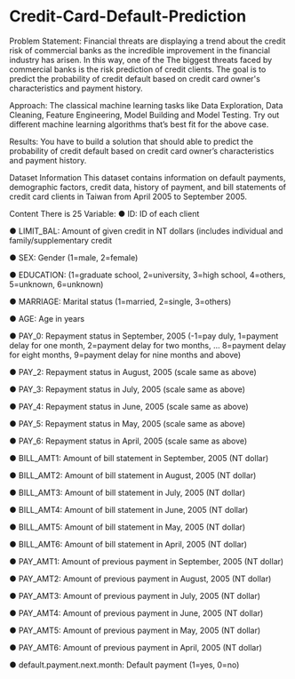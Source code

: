 # Credit-Card-Default-Prediction

Problem Statement:
Financial threats are displaying a trend about the credit risk of commercial banks as the
incredible improvement in the financial industry has arisen. In this way, one of the
The biggest threats faced by commercial banks is the risk prediction of credit clients.
The goal is to predict the probability of credit default based on credit card owner's
characteristics and payment history.


Approach:
The classical machine learning tasks like Data Exploration, Data Cleaning,
Feature Engineering, Model Building and Model Testing. Try out different machine
learning algorithms that’s best fit for the above case.


Results:
You have to build a solution that should able to predict the probability of credit
default based on credit card owner’s characteristics and payment history.


Dataset Information
This dataset contains information on default payments, demographic factors, credit
data, history of payment, and bill statements of credit card clients in Taiwan from April
2005 to September 2005.

Content
There is 25 Variable:
● ID: ID of each client

● LIMIT_BAL: Amount of given credit in NT dollars (includes individual and
family/supplementary credit

● SEX: Gender (1=male, 2=female)

● EDUCATION: (1=graduate school, 2=university, 3=high school, 4=others,
5=unknown, 6=unknown)

● MARRIAGE: Marital status (1=married, 2=single, 3=others)

● AGE: Age in years

● PAY_0: Repayment status in September, 2005 (-1=pay duly, 1=payment delay for
one month, 2=payment delay for two months, … 8=payment delay for eight
months, 9=payment delay for nine months and above)

● PAY_2: Repayment status in August, 2005 (scale same as above)

● PAY_3: Repayment status in July, 2005 (scale same as above)

● PAY_4: Repayment status in June, 2005 (scale same as above)

● PAY_5: Repayment status in May, 2005 (scale same as above)

● PAY_6: Repayment status in April, 2005 (scale same as above)

● BILL_AMT1: Amount of bill statement in September, 2005 (NT dollar)

● BILL_AMT2: Amount of bill statement in August, 2005 (NT dollar)

● BILL_AMT3: Amount of bill statement in July, 2005 (NT dollar)

● BILL_AMT4: Amount of bill statement in June, 2005 (NT dollar)

● BILL_AMT5: Amount of bill statement in May, 2005 (NT dollar)

● BILL_AMT6: Amount of bill statement in April, 2005 (NT dollar)

● PAY_AMT1: Amount of previous payment in September, 2005 (NT dollar)

● PAY_AMT2: Amount of previous payment in August, 2005 (NT dollar)

● PAY_AMT3: Amount of previous payment in July, 2005 (NT dollar)

● PAY_AMT4: Amount of previous payment in June, 2005 (NT dollar)

● PAY_AMT5: Amount of previous payment in May, 2005 (NT dollar)

● PAY_AMT6: Amount of previous payment in April, 2005 (NT dollar)

● default.payment.next.month: Default payment (1=yes, 0=no)


